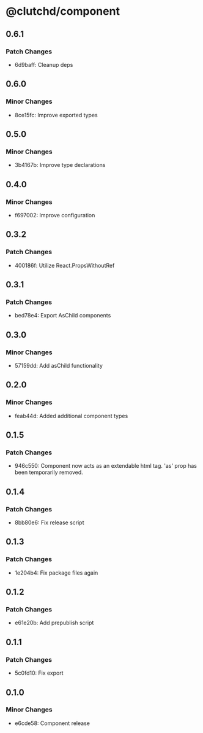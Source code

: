 # @clutchd/component

## 0.6.1

### Patch Changes

- 6d9baff: Cleanup deps

## 0.6.0

### Minor Changes

- 8ce15fc: Improve exported types

## 0.5.0

### Minor Changes

- 3b4167b: Improve type declarations

## 0.4.0

### Minor Changes

- f697002: Improve configuration

## 0.3.2

### Patch Changes

- 400186f: Utilize React.PropsWithoutRef

## 0.3.1

### Patch Changes

- bed78e4: Export AsChild components

## 0.3.0

### Minor Changes

- 57159dd: Add asChild functionality

## 0.2.0

### Minor Changes

- feab44d: Added additional component types

## 0.1.5

### Patch Changes

- 946c550: Component now acts as an extendable html tag. 'as' prop has been temporarily removed.

## 0.1.4

### Patch Changes

- 8bb80e6: Fix release script

## 0.1.3

### Patch Changes

- 1e204b4: Fix package files again

## 0.1.2

### Patch Changes

- e61e20b: Add prepublish script

## 0.1.1

### Patch Changes

- 5c0fd10: Fix export

## 0.1.0

### Minor Changes

- e6cde58: Component release
